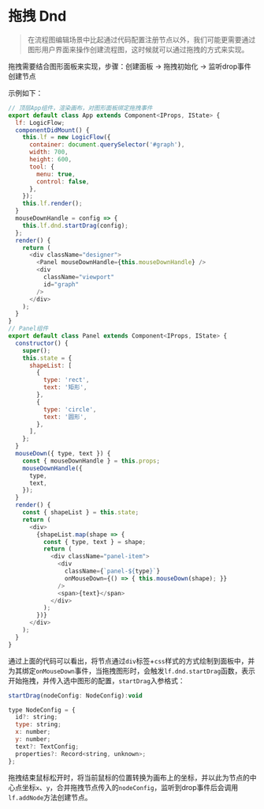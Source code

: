# 拖拽 Dnd

> 在流程图编辑场景中比起通过代码配置注册节点以外，我们可能更需要通过图形用户界面来操作创建流程图，这时候就可以通过拖拽的方式来实现。

拖拽需要结合图形面板来实现，步骤：创建面板 → 拖拽初始化 → 监听drop事件创建节点

示例如下：

```js
// 顶层App组件，渲染画布，对图形面板绑定拖拽事件
export default class App extends Component<IProps, IState> {
  lf: LogicFlow;
  componentDidMount() {
    this.lf = new LogicFlow({
      container: document.querySelector('#graph'),
      width: 700,
      height: 600,
      tool: {
        menu: true,
        control: false,
      },
    });
    this.lf.render();
  }
  mouseDownHandle = config => {
    this.lf.dnd.startDrag(config);
  };
  render() {
    return (
      <div className="designer">
        <Panel mouseDownHandle={this.mouseDownHandle} />
        <div
          className="viewport"
          id="graph"
        />
      </div>
    );
  }
}
// Panel组件
export default class Panel extends Component<IProps, IState> {
  constructor() {
    super();
    this.state = {
      shapeList: [
        {
          type: 'rect',
          text: '矩形',
        },
        {
          type: 'circle',
          text: '圆形',
        },
      ],
    };
  }
  mouseDown({ type, text }) {
    const { mouseDownHandle } = this.props;
    mouseDownHandle({
      type,
      text,
    });
  }
  render() {
    const { shapeList } = this.state;
    return (
      <div>
        {shapeList.map(shape => {
          const { type, text } = shape;
          return (
            <div className="panel-item">
              <div
                className={`panel-${type}`}
                onMouseDown={() => { this.mouseDown(shape); }}
              />
              <span>{text}</span>
            </div>
          );
        })}
      </div>
    );
  }
}

```

<example :height="350" ></example>

通过上面的代码可以看出，将节点通过`div`标签+`css`样式的方式绘制到面板中，并为其绑定`onMouseDown`事件，当拖拽图形时，会触发`lf.dnd.startDrag`函数，表示开始拖拽，并传入选中图形的配置，`startDrag`入参格式：

```js
startDrag(nodeConfig: NodeConfig):void

type NodeConfig = {
  id?: string;
  type: string;
  x: number;
  y: number;
  text?: TextConfig;
  properties?: Record<string, unknown>;
};
```

拖拽结束鼠标松开时，将当前鼠标的位置转换为画布上的坐标，并以此为节点的中心点坐标`x`、`y`，合并拖拽节点传入的`nodeConfig`，监听到drop事件后会调用`lf.addNode`方法创建节点。
